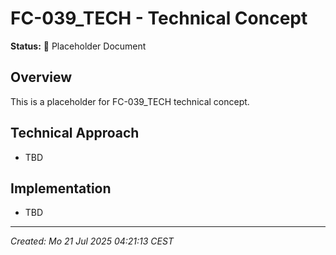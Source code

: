 # FC-039_TECH - Technical Concept

**Status:** 🚧 Placeholder Document

## Overview
This is a placeholder for FC-039_TECH technical concept.

## Technical Approach
- TBD

## Implementation
- TBD

---
*Created: Mo 21 Jul 2025 04:21:13 CEST*
